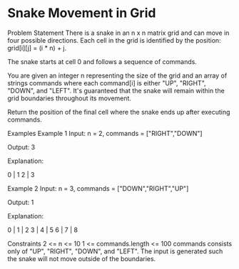 Snake Movement in Grid
==========================

Problem Statement
There is a snake in an n x n matrix grid and can move in four possible directions. Each cell in the grid is identified by the position: grid[i][j] = (i * n) + j.

The snake starts at cell 0 and follows a sequence of commands.

You are given an integer n representing the size of the grid and an array of strings commands where each command[i] is either "UP", "RIGHT", "DOWN", and "LEFT". It's guaranteed that the snake will remain within the grid boundaries throughout its movement.

Return the position of the final cell where the snake ends up after executing commands.

Examples
Example 1
Input: n = 2, commands = ["RIGHT","DOWN"]

Output: 3

Explanation:

0 | 1
2 | 3

Example 2
Input: n = 3, commands = ["DOWN","RIGHT","UP"]

Output: 1

Explanation:

0 | 1 | 2
3 | 4 | 5
6 | 7 | 8

Constraints
2 <= n <= 10
1 <= commands.length <= 100
commands consists only of "UP", "RIGHT", "DOWN", and "LEFT".
The input is generated such the snake will not move outside of the boundaries.
